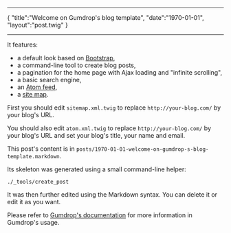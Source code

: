 ***
{
    "title":"Welcome on Gumdrop's blog template",
    "date":"1970-01-01",
    "layout":"post.twig"
}
***
It features:
  
* a default look based on [Bootstrap](http://twitter.github.io/bootstrap/),
* a command-line tool to create blog posts,
* a pagination for the home page with Ajax loading and "infinite scrolling",
* a basic search engine,
* an [Atom feed](atom.xml),
* a [site map](sitemap.xml).

First you should edit `sitemap.xml.twig` to replace `http://your-blog.com/` by your blog's URL.

You should also edit `atom.xml.twig` to replace `http://your-blog.com/` by your blog's URL and set your blog's title, your name and email.

This post's content is in `posts/1970-01-01-welcome-on-gumdrop-s-blog-template.markdown`.

Its skeleton was generated using a small command-line helper:

    ./_tools/create_post

It was then further edited using the Markdown syntax. You can delete it or edit it as you want.

Please refer to [Gumdrop's documentation](http://gumdropapp.com/documentation.htm) for more information in Gumdrop's usage.